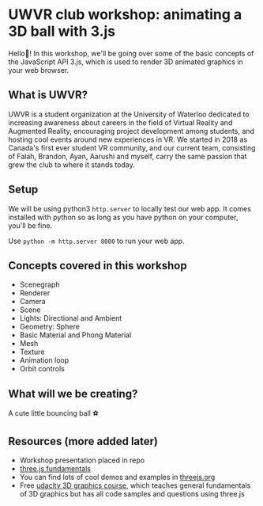 # UWVR club workshop: animating a 3D ball with 3.js

Hello&#x1F44B;! In this workshop, we'll be going over some of the basic concepts of the JavaScript API 3.js, which is used to render 3D animated graphics in your web browser.

## What is UWVR?
UWVR is a student organization at the University of Waterloo dedicated to increasing awareness about careers in the field of Virtual Reality and Augmented Reality, encouraging project development among students, and hosting cool events around new experiences in VR. We started in 2018 as Canada's first ever student VR community, and our current team, consisting of Falah, Brandon, Ayan, Aarushi and myself, carry the same passion that grew the club to where it stands today.

## Setup
We will be using python3 `http.server` to locally test our web app. It comes installed with python so as long as you have python on your computer, you'll be fine.

Use `python -m http.server 8000` to run your web app. 

## Concepts covered in this workshop
* Scenegraph
* Renderer
* Camera
* Scene
* Lights: Directional and Ambient
* Geometry: Sphere
* Basic Material and Phong Material
* Mesh
* Texture
* Animation loop
* Orbit controls


## What will we be creating?

A cute little bouncing ball &#x26BD;

## Resources (more added later)
* Workshop presentation placed in repo
* [three.js fundamentals](https://threejsfundamentals.org/)
* You can find lots of cool demos and examples in [threejs.org](https://threejs.org/)
* Free [udacity 3D graphics course](https://www.udacity.com/course/interactive-3d-graphics--cs291), which teaches general fundamentals of 3D graphics but has all code samples and questions using three.js
